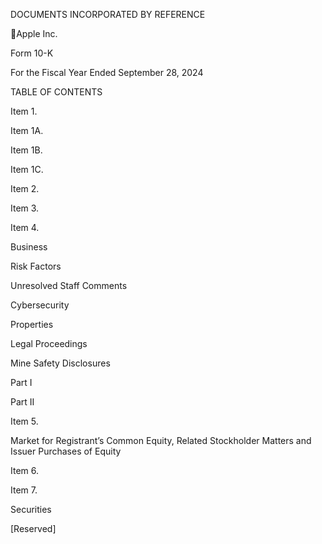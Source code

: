 DOCUMENTS INCORPORATED BY REFERENCE

Apple Inc.

Form 10-K

For the Fiscal Year Ended September 28, 2024

TABLE OF CONTENTS

Item 1.

Item 1A.

Item 1B.

Item 1C.

Item 2.

Item 3.

Item 4.

Business

Risk Factors

Unresolved Staff Comments

Cybersecurity

Properties

Legal Proceedings

Mine Safety Disclosures

Part I

Part II

Item 5.

Market for Registrant’s Common Equity, Related Stockholder Matters and Issuer Purchases of Equity

Item 6.

Item 7.

Securities

[Reserved]